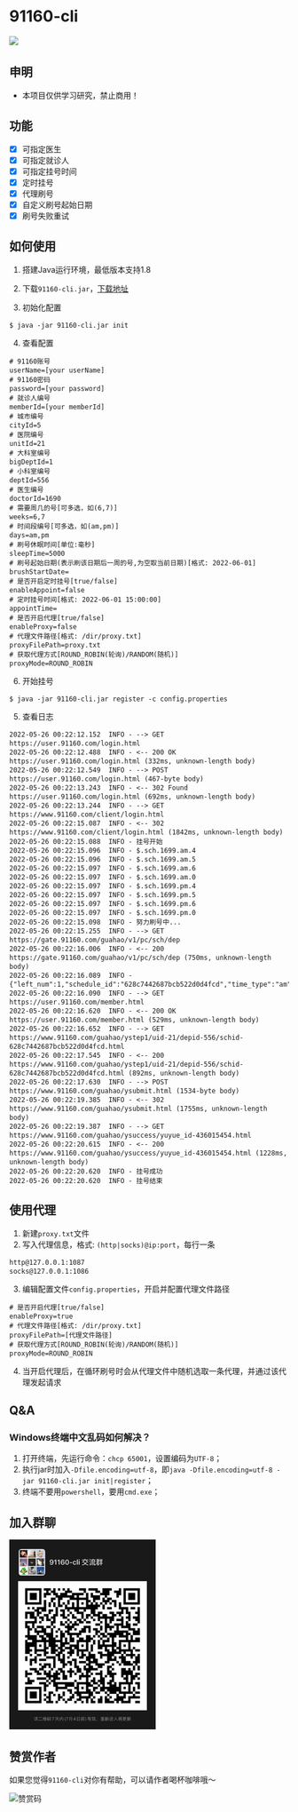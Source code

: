 # 91160-cli

![](https://github.com/pengpan/91160-cli/workflows/Java%20CI%20with%20Maven/badge.svg)

## 申明

- 本项目仅供学习研究，禁止商用！

## 功能

- [x] 可指定医生
- [x] 可指定就诊人
- [x] 可指定挂号时间
- [x] 定时挂号
- [x] 代理刷号
- [x] 自定义刷号起始日期
- [x] 刷号失败重试

## 如何使用

1. 搭建Java运行环境，最低版本支持1.8

2. 下载`91160-cli.jar`，[下载地址](https://github.com/pengpan/91160-cli/releases)

3. 初始化配置

```shell
$ java -jar 91160-cli.jar init
```

4. 查看配置

```properties
# 91160账号
userName=[your userName]
# 91160密码
password=[your password]
# 就诊人编号
memberId=[your memberId]
# 城市编号
cityId=5
# 医院编号
unitId=21
# 大科室编号
bigDeptId=1
# 小科室编号
deptId=556
# 医生编号
doctorId=1690
# 需要周几的号[可多选，如(6,7)]
weeks=6,7
# 时间段编号[可多选，如(am,pm)]
days=am,pm
# 刷号休眠时间[单位:毫秒]
sleepTime=5000
# 刷号起始日期(表示刷该日期后一周的号,为空取当前日期)[格式: 2022-06-01]
brushStartDate=
# 是否开启定时挂号[true/false]
enableAppoint=false
# 定时挂号时间[格式: 2022-06-01 15:00:00]
appointTime=
# 是否开启代理[true/false]
enableProxy=false
# 代理文件路径[格式: /dir/proxy.txt]
proxyFilePath=proxy.txt
# 获取代理方式[ROUND_ROBIN(轮询)/RANDOM(随机)]
proxyMode=ROUND_ROBIN
```

6. 开始挂号

```shell
$ java -jar 91160-cli.jar register -c config.properties
```

5. 查看日志

```text
2022-05-26 00:22:12.152  INFO - --> GET https://user.91160.com/login.html
2022-05-26 00:22:12.488  INFO - <-- 200 OK https://user.91160.com/login.html (332ms, unknown-length body)
2022-05-26 00:22:12.549  INFO - --> POST https://user.91160.com/login.html (467-byte body)
2022-05-26 00:22:13.243  INFO - <-- 302 Found https://user.91160.com/login.html (692ms, unknown-length body)
2022-05-26 00:22:13.244  INFO - --> GET https://www.91160.com/client/login.html
2022-05-26 00:22:15.087  INFO - <-- 302 https://www.91160.com/client/login.html (1842ms, unknown-length body)
2022-05-26 00:22:15.088  INFO - 挂号开始
2022-05-26 00:22:15.096  INFO - $.sch.1699.am.4
2022-05-26 00:22:15.096  INFO - $.sch.1699.am.5
2022-05-26 00:22:15.097  INFO - $.sch.1699.am.6
2022-05-26 00:22:15.097  INFO - $.sch.1699.am.0
2022-05-26 00:22:15.097  INFO - $.sch.1699.pm.4
2022-05-26 00:22:15.097  INFO - $.sch.1699.pm.5
2022-05-26 00:22:15.097  INFO - $.sch.1699.pm.6
2022-05-26 00:22:15.097  INFO - $.sch.1699.pm.0
2022-05-26 00:22:15.098  INFO - 努力刷号中...
2022-05-26 00:22:15.255  INFO - --> GET https://gate.91160.com/guahao/v1/pc/sch/dep
2022-05-26 00:22:16.006  INFO - <-- 200 https://gate.91160.com/guahao/v1/pc/sch/dep (750ms, unknown-length body)
2022-05-26 00:22:16.089  INFO - {"left_num":1,"schedule_id":"628c7442687bcb522d0d4fcd","time_type":"am"}
2022-05-26 00:22:16.090  INFO - --> GET https://user.91160.com/member.html
2022-05-26 00:22:16.620  INFO - <-- 200 OK https://user.91160.com/member.html (529ms, unknown-length body)
2022-05-26 00:22:16.652  INFO - --> GET https://www.91160.com/guahao/ystep1/uid-21/depid-556/schid-628c7442687bcb522d0d4fcd.html
2022-05-26 00:22:17.545  INFO - <-- 200 https://www.91160.com/guahao/ystep1/uid-21/depid-556/schid-628c7442687bcb522d0d4fcd.html (892ms, unknown-length body)
2022-05-26 00:22:17.630  INFO - --> POST https://www.91160.com/guahao/ysubmit.html (1534-byte body)
2022-05-26 00:22:19.385  INFO - <-- 302 https://www.91160.com/guahao/ysubmit.html (1755ms, unknown-length body)
2022-05-26 00:22:19.387  INFO - --> GET https://www.91160.com/guahao/ysuccess/yuyue_id-436015454.html
2022-05-26 00:22:20.615  INFO - <-- 200 https://www.91160.com/guahao/ysuccess/yuyue_id-436015454.html (1228ms, unknown-length body)
2022-05-26 00:22:20.620  INFO - 挂号成功
2022-05-26 00:22:20.620  INFO - 挂号结束
```

## 使用代理

1. 新建`proxy.txt`文件
2. 写入代理信息，格式: `(http|socks)@ip:port`，每行一条

```text
http@127.0.0.1:1087
socks@127.0.0.1:1086
```

3. 编辑配置文件`config.properties`，开启并配置代理文件路径

```properties
# 是否开启代理[true/false]
enableProxy=true
# 代理文件路径[格式: /dir/proxy.txt]
proxyFilePath=[代理文件路径]
# 获取代理方式[ROUND_ROBIN(轮询)/RANDOM(随机)]
proxyMode=ROUND_ROBIN
```

4. 当开启代理后，在循环刷号时会从代理文件中随机选取一条代理，并通过该代理发起请求

## Q&A

### Windows终端中文乱码如何解决？

1. 打开终端，先运行命令：`chcp 65001`，设置编码为`UTF-8`；
2. 执行jar时加入`-Dfile.encoding=utf-8`，即`java -Dfile.encoding=utf-8 -jar 91160-cli.jar init|register`；
3. 终端不要用`powershell`，要用`cmd.exe`；

## 加入群聊

![微信交流群](imgs/wechat_group.png)

## 赞赏作者

如果您觉得`91160-cli`对你有帮助，可以请作者喝杯咖啡哦～

![赞赏码](imgs/reward.png)
